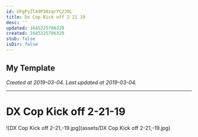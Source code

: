 ```yaml
---
id: UFgPyZlXdP38zqrYC2JOL
title: Dx Cop Kick off 2 21 19
desc: ''
updated: 1645225706329
created: 1645225706329
stub: false
isDir: false
---
```

My Template
---

_Created at 2019-03-04._
_Last updated at 2019-03-04._




---

# DX Cop Kick off 2-21-19


![DX Cop Kick off 2-21,-19.jpg](assets/DX Cop Kick off 2-21,-19.jpg)


